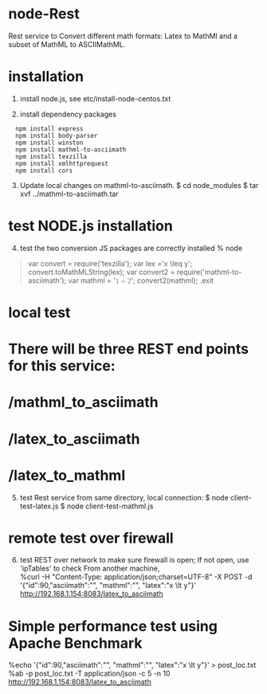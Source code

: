 # node-Rest
Rest service to Convert different math formats: Latex to MathMl and a subset of MathML to ASCIIMathML.

# installation
1. install node.js, see etc/install-node-centos.txt

2. install dependency packages

```
  npm install express  
  npm install body-parser  
  npm install winston  
  npm install mathml-to-asciimath
  npm install texzilla
  npm install xmlhttprequest
  npm install cors

```
3. Update local changes on mathml-to-asciimath.
$ cd node_modules
$ tar xvf ../mathml-to-asciimath.tar

# test NODE.js installation
4. test the two conversion JS packages are correctly installed
% node
> var convert = require('texzilla');
> var lex ='x \leq y';
> convert.toMathMLString(lex);
> var convert2 = require('mathml-to-asciimath');
> var mathml = '<math><mn>1</mn><mo>+</mo><mn>2</mn></math>';
> convert2(mathml);
>.exit

# local test
# There will be three REST end points for this service:
# /mathml_to_asciimath
# /latex_to_asciimath
# /latex_to_mathml

5. test Rest service from same directory, local connection:
$ node client-test-latex.js 
$ node client-test-mathml.js

# remote test over firewall 
6. test REST over network to make sure firewall is open; If not open, use 'ipTables' to check
From another machine, <br />
%curl -H "Content-Type: application/json;charset=UTF-8" -X POST -d '{"id":90,"asciimath":"", "mathml":"", "latex":"x \\lt y"}' http://192.168.1.154:8083/latex_to_asciimath<br />
# Simple performance test using Apache Benchmark<br />
%echo '{"id":90,"asciimath":"", "mathml":"", "latex":"x \\lt y"}' > post_loc.txt<br />
%ab -p post_loc.txt -T application/json -c 5 -n 10 http://192.168.1.154:8083/latex_to_asciimath
